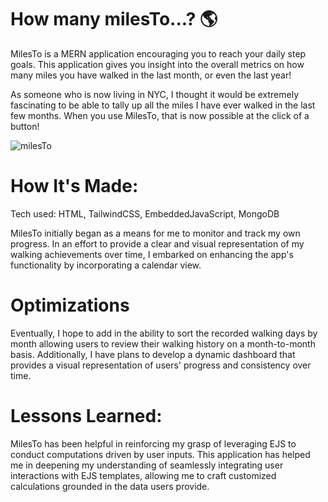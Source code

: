 # How many milesTo...? 🌎

MilesTo is a MERN application encouraging you to reach your daily step goals. This application gives you insight into the overall metrics on how many miles you have walked in the last month, or even the last year!

As someone who is now living in NYC, I thought it would be extremely fascinating to be able to tally up all the miles I have ever walked in the last few months. When you use MilesTo, that is now possible at the click of a button!


![milesTo](https://github.com/vanyajpg/MilesTo/assets/113653431/5deb8b30-5874-4454-bebd-6e05aec87b1b)



# How It's Made:
Tech used: HTML, TailwindCSS, EmbeddedJavaScript, MongoDB

MilesTo initially began as a means for me to monitor and track my own progress. In an effort to provide a clear and visual representation of my walking achievements over time, I embarked on enhancing the app's functionality by incorporating a calendar view.


# Optimizations
Eventually, I hope to add in the ability to sort the recorded walking days by month allowing users to review their walking history on a month-to-month basis. Additionally, I have plans to develop a dynamic dashboard that provides a visual representation of users' progress and consistency over time. 


# Lessons Learned:

MilesTo has been helpful in reinforcing my grasp of leveraging EJS to conduct computations driven by user inputs. This application has helped me in deepening my understanding of seamlessly integrating user interactions with EJS templates, allowing me to craft customized calculations grounded in the data users provide.
